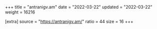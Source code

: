 +++
title = "antranigv.am"
date = "2022-03-22"
updated = "2022-03-22"
weight = 16216

[extra]
source = "https://antranigv.am/"
ratio = 44
size = 16
+++
